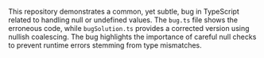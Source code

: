 This repository demonstrates a common, yet subtle, bug in TypeScript related to handling null or undefined values. The `bug.ts` file shows the erroneous code, while `bugSolution.ts` provides a corrected version using nullish coalescing.  The bug highlights the importance of careful null checks to prevent runtime errors stemming from type mismatches.